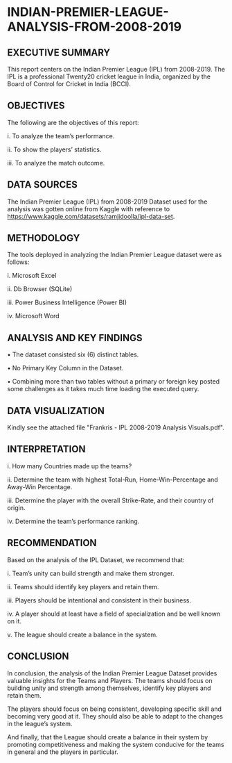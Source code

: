 # INDIAN-PREMIER-LEAGUE-ANALYSIS-FROM-2008-2019
## EXECUTIVE SUMMARY
This report centers on the Indian Premier League (IPL) from 2008-2019. The IPL is a professional Twenty20 cricket league in India, organized by the Board of Control for Cricket in India (BCCI). 

## OBJECTIVES
The following are the objectives of this report:

i.	To analyze the team’s performance.

ii.	To show the players’ statistics.

iii.	To analyze the match outcome.

## DATA SOURCES
The Indian Premier League (IPL) from 2008-2019 Dataset used for the analysis was gotten online from Kaggle with reference to https://www.kaggle.com/datasets/ramjidoolla/ipl-data-set.

## METHODOLOGY
The tools deployed in analyzing the Indian Premier League dataset were as follows:

i.	Microsoft Excel 

ii.	Db Browser (SQLite)

iii.	Power Business Intelligence (Power BI)

iv.	Microsoft Word

## ANALYSIS AND KEY FINDINGS
•	The dataset consisted six (6) distinct tables.

•	No Primary Key Column in the Dataset.

•	Combining more than two tables without a primary or foreign key posted some challenges as it takes much time loading the executed query.

## DATA VISUALIZATION
Kindly see the attached file "Frankris - IPL 2008-2019 Analysis Visuals.pdf".

## INTERPRETATION
i.	How many Countries made up the teams?

ii.	Determine the team with highest Total-Run, Home-Win-Percentage and Away-Win Percentage.

iii.	Determine the player with the overall Strike-Rate, and their country of origin.

iv.	Determine the team’s performance ranking.

## RECOMMENDATION
Based on the analysis of the IPL Dataset, we recommend that:

i.	Team’s unity can build strength and make them stronger.

ii.	Teams should identify key players and retain them.

iii.	Players should be intentional and consistent in their business.

iv.	A player should at least have a field of specialization and be well known on it.

v.	The league should create a balance in the system.

## CONCLUSION
In conclusion, the analysis of the Indian Premier League Dataset provides valuable insights for the Teams and Players. The teams should focus on building unity and strength among themselves, identify key players and retain them.

The players should focus on being consistent, developing specific skill and becoming very good at it. They should also be able to adapt to the changes in the league’s system.

And finally, that the League should create a balance in their system by promoting competitiveness and making the system conducive for the teams in general and the players in particular.
